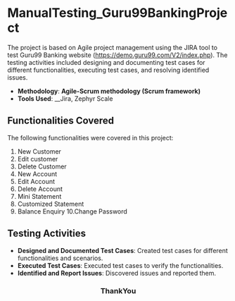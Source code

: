# ManualTesting_Guru99BankingProject
The project is based on Agile project management using the JIRA tool to test Guru99 Banking website (https://demo.guru99.com/V2/index.php). The testing activities included designing and documenting test cases for different functionalities, executing test cases, and resolving identified issues.


- **Methodology**: __Agile-Scrum methodology (Scrum framework)__
- **Tools Used**: __Jira, Zephyr Scale

## Functionalities Covered
The following functionalities were covered in this project:

1. New Customer
2. Edit customer
3. Delete Customer
4. New Account
5. Edit Account
6. Delete Account
7. Mini Statement
8. Customized Statement
9. Balance Enquiry
10.Change Password


## Testing Activities
- **Designed and Documented Test Cases**: Created test cases for different functionalities and scenarios.
- **Executed Test Cases**: Executed test cases to verify the functionalities.
- **Identified and Report Issues**: Discovered issues and reported them.

<h3 align="center">
ThankYou
</h3>

